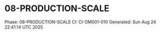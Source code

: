 # 08-PRODUCTION-SCALE
Phase: 08-PRODUCTION-SCALE
CI: CI-DM001-010
Generated: Sun Aug 24 22:41:14 UTC 2025
